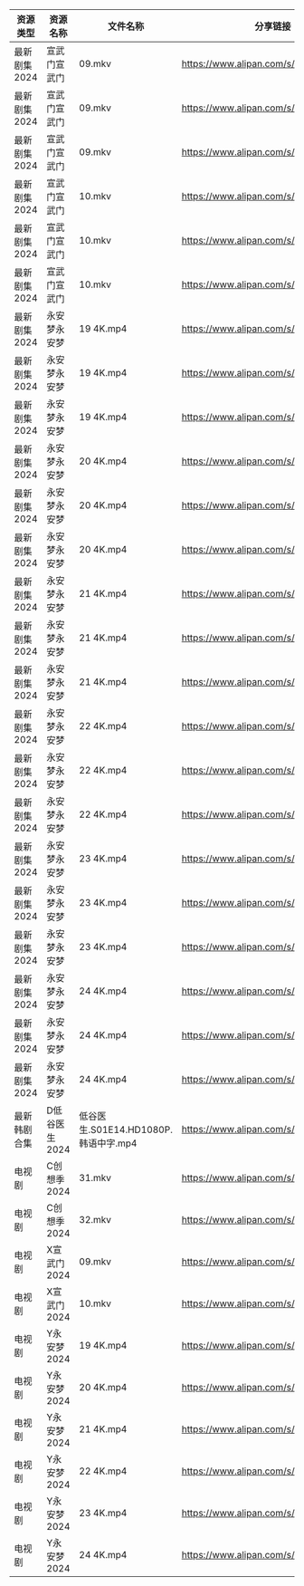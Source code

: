 | 资源类型     | 资源名称      | 文件名称                         | 分享链接                                 | 更新时间                |
| -------- | --------- | ---------------------------- | ------------------------------------ | ------------------- |
| 最新剧集2024 | 宣武门宣武门    | 09.mkv                       | https://www.alipan.com/s/cHgMm91UCwf | 2024-03-11 00:07:01 |
| 最新剧集2024 | 宣武门宣武门    | 09.mkv                       | https://www.alipan.com/s/cHgMm91UCwf | 2024-03-11 00:07:11 |
| 最新剧集2024 | 宣武门宣武门    | 09.mkv                       | https://www.alipan.com/s/cHgMm91UCwf | 2024-03-11 00:07:29 |
| 最新剧集2024 | 宣武门宣武门    | 10.mkv                       | https://www.alipan.com/s/cHgMm91UCwf | 2024-03-11 00:07:01 |
| 最新剧集2024 | 宣武门宣武门    | 10.mkv                       | https://www.alipan.com/s/cHgMm91UCwf | 2024-03-11 00:07:11 |
| 最新剧集2024 | 宣武门宣武门    | 10.mkv                       | https://www.alipan.com/s/cHgMm91UCwf | 2024-03-11 00:07:29 |
| 最新剧集2024 | 永安梦永安梦    | 19 4K.mp4                    | https://www.alipan.com/s/iU3Q9gdCF1L | 2024-03-11 00:07:17 |
| 最新剧集2024 | 永安梦永安梦    | 19 4K.mp4                    | https://www.alipan.com/s/iU3Q9gdCF1L | 2024-03-11 00:07:34 |
| 最新剧集2024 | 永安梦永安梦    | 19 4K.mp4                    | https://www.alipan.com/s/iU3Q9gdCF1L | 2024-03-11 00:07:45 |
| 最新剧集2024 | 永安梦永安梦    | 20 4K.mp4                    | https://www.alipan.com/s/iU3Q9gdCF1L | 2024-03-11 00:07:17 |
| 最新剧集2024 | 永安梦永安梦    | 20 4K.mp4                    | https://www.alipan.com/s/iU3Q9gdCF1L | 2024-03-11 00:07:34 |
| 最新剧集2024 | 永安梦永安梦    | 20 4K.mp4                    | https://www.alipan.com/s/iU3Q9gdCF1L | 2024-03-11 00:07:45 |
| 最新剧集2024 | 永安梦永安梦    | 21 4K.mp4                    | https://www.alipan.com/s/iU3Q9gdCF1L | 2024-03-11 00:07:16 |
| 最新剧集2024 | 永安梦永安梦    | 21 4K.mp4                    | https://www.alipan.com/s/iU3Q9gdCF1L | 2024-03-11 00:07:34 |
| 最新剧集2024 | 永安梦永安梦    | 21 4K.mp4                    | https://www.alipan.com/s/iU3Q9gdCF1L | 2024-03-11 00:07:44 |
| 最新剧集2024 | 永安梦永安梦    | 22 4K.mp4                    | https://www.alipan.com/s/iU3Q9gdCF1L | 2024-03-11 00:07:16 |
| 最新剧集2024 | 永安梦永安梦    | 22 4K.mp4                    | https://www.alipan.com/s/iU3Q9gdCF1L | 2024-03-11 00:07:33 |
| 最新剧集2024 | 永安梦永安梦    | 22 4K.mp4                    | https://www.alipan.com/s/iU3Q9gdCF1L | 2024-03-11 00:07:44 |
| 最新剧集2024 | 永安梦永安梦    | 23 4K.mp4                    | https://www.alipan.com/s/iU3Q9gdCF1L | 2024-03-11 00:07:16 |
| 最新剧集2024 | 永安梦永安梦    | 23 4K.mp4                    | https://www.alipan.com/s/iU3Q9gdCF1L | 2024-03-11 00:07:33 |
| 最新剧集2024 | 永安梦永安梦    | 23 4K.mp4                    | https://www.alipan.com/s/iU3Q9gdCF1L | 2024-03-11 00:07:44 |
| 最新剧集2024 | 永安梦永安梦    | 24 4K.mp4                    | https://www.alipan.com/s/iU3Q9gdCF1L | 2024-03-11 00:07:15 |
| 最新剧集2024 | 永安梦永安梦    | 24 4K.mp4                    | https://www.alipan.com/s/iU3Q9gdCF1L | 2024-03-11 00:07:33 |
| 最新剧集2024 | 永安梦永安梦    | 24 4K.mp4                    | https://www.alipan.com/s/iU3Q9gdCF1L | 2024-03-11 00:07:43 |
| 最新韩剧合集   | D低谷医生2024 | 低谷医生.S01E14.HD1080P.韩语中字.mp4 | https://www.alipan.com/s/VXUuSyaMXvu | 2024-03-11 00:05:11 |
| 电视剧      | C创想季2024  | 31.mkv                       | https://www.alipan.com/s/G4Yw7gjKeyR | 2024-03-11 00:05:07 |
| 电视剧      | C创想季2024  | 32.mkv                       | https://www.alipan.com/s/G4Yw7gjKeyR | 2024-03-11 00:05:06 |
| 电视剧      | X宣武门2024  | 09.mkv                       | https://www.alipan.com/s/EPjGZid2XD5 | 2024-03-11 00:05:40 |
| 电视剧      | X宣武门2024  | 10.mkv                       | https://www.alipan.com/s/EPjGZid2XD5 | 2024-03-11 00:05:40 |
| 电视剧      | Y永安梦2024  | 19 4K.mp4                    | https://www.alipan.com/s/79QRgPYW6LY | 2024-03-11 00:05:49 |
| 电视剧      | Y永安梦2024  | 20 4K.mp4                    | https://www.alipan.com/s/79QRgPYW6LY | 2024-03-11 00:05:49 |
| 电视剧      | Y永安梦2024  | 21 4K.mp4                    | https://www.alipan.com/s/79QRgPYW6LY | 2024-03-11 00:05:49 |
| 电视剧      | Y永安梦2024  | 22 4K.mp4                    | https://www.alipan.com/s/79QRgPYW6LY | 2024-03-11 00:05:49 |
| 电视剧      | Y永安梦2024  | 23 4K.mp4                    | https://www.alipan.com/s/79QRgPYW6LY | 2024-03-11 00:05:48 |
| 电视剧      | Y永安梦2024  | 24 4K.mp4                    | https://www.alipan.com/s/79QRgPYW6LY | 2024-03-11 00:05:48 |
